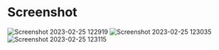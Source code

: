 # Screenshot

![Screenshot 2023-02-25 122919](https://github.com/Vraag0056/Automated-Farming-PHP-Python-Raspberrypi/assets/60671266/dc83bd88-840c-4c91-ab0b-3dcd5a9a8270)
![Screenshot 2023-02-25 123035](https://github.com/Vraag0056/Automated-Farming-PHP-Python-Raspberrypi/assets/60671266/f1a87232-3917-4e8f-8d14-9718274a929f)
![Screenshot 2023-02-25 123115](https://github.com/Vraag0056/Automated-Farming-PHP-Python-Raspberrypi/assets/60671266/e17aa2dd-0907-4305-aa2c-ab298cecf3aa)

